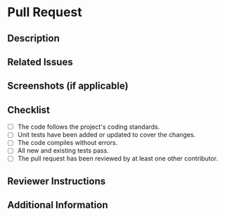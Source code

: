 # Pull Request

## Description

## Related Issues

## Screenshots (if applicable)

## Checklist
- [ ] The code follows the project's coding standards.
- [ ] Unit tests have been added or updated to cover the changes.
- [ ] The code compiles without errors.
- [ ] All new and existing tests pass.
- [ ] The pull request has been reviewed by at least one other contributor.

## Reviewer Instructions

## Additional Information

